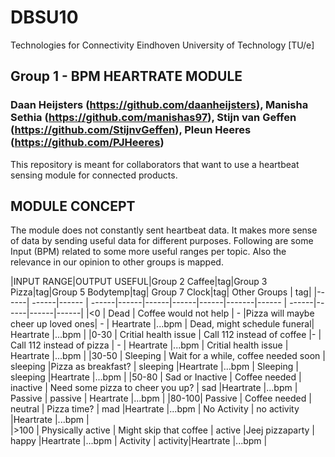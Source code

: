 # DBSU10
Technologies for Connectivity 
Eindhoven University of Technology [TU/e]

## Group 1 - BPM HEARTRATE MODULE
### Daan Heijsters (https://github.com/daanheijsters), Manisha Sethia (https://github.com/manishas97), Stijn van Geffen (https://github.com/StijnvGeffen), Pleun Heeres (https://github.com/PJHeeres)
This repository is meant for collaborators that want to use a heartbeat sensing module for connected products.

## MODULE CONCEPT
The module does not constantly sent heartbeat data. It makes more sense of data by sending useful data for different purposes. 
Following are some Input (BPM) related to some more useful ranges per topic. Also the relevance in our opinion to other groups is mapped.

|INPUT RANGE|OUTPUT USEFUL|Group 2 Caffee|tag|Group 3 Pizza|tag|Group 5 Bodytemp|tag| Group 7 Clock|tag| Other Groups | tag|
|------| ------|------ | ------|------|------|------|------|-------|------ | ------|------|------|------| 
|<0    | Dead  | Coffee would not help  | - |Pizza will maybe cheer up loved ones| - | Heartrate  |...bpm | Dead, might schedule funeral| Heartrate |...bpm |
|0-30  | Critial health issue  | Call 112 instead of coffee  |- | Call 112 instead of pizza  | - | Heartrate |...bpm | Critial health issue   | Heartrate |...bpm  |
|30-50 | Sleeping  | Wait for a while, coffee needed soon   | sleeping  |Pizza as breakfast? | sleeping  |Heartrate  |...bpm | Sleeping | sleeping  |Heartrate  |...bpm  | 
|50-80 | Sad or Inactive   | Coffee needed | inactive   | Need some pizza to cheer you up?   | sad   |Heartrate   |...bpm | Passive  | passive   |  Heartrate |...bpm |
|80-100| Passive  | Coffee needed  | neutral |  Pizza time? | mad |Heartrate |...bpm | No Activity | no activity |Heartrate  |...bpm |          
|>100  | Physically active | Might skip that coffee | active   |Jeej pizzaparty  | happy |Heartrate |...bpm | Activity | activity|Heartrate |...bpm   |
